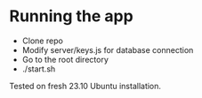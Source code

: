 # Running the app
* Clone repo
* Modify server/keys.js for database connection
* Go to the root directory
* ./start.sh

Tested on fresh 23.10 Ubuntu installation.